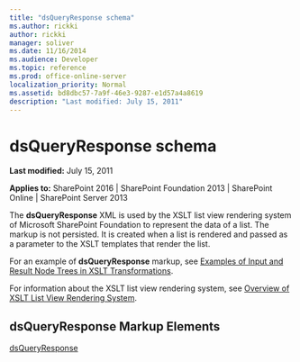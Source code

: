 ```yaml
---
title: "dsQueryResponse schema"
ms.author: rickki
author: rickki
manager: soliver
ms.date: 11/16/2014
ms.audience: Developer
ms.topic: reference
ms.prod: office-online-server
localization_priority: Normal
ms.assetid: bd8dbc57-7a9f-46e3-9287-e1d57a4a8619
description: "Last modified: July 15, 2011"
---
```


# dsQueryResponse schema

 **Last modified:** July 15, 2011 
  
 **Applies to:** SharePoint 2016 | SharePoint Foundation 2013 | SharePoint Online | SharePoint Server 2013
  
The **dsQueryResponse** XML is used by the XSLT list view rendering system of Microsoft SharePoint Foundation to represent the data of a list. The markup is not persisted. It is created when a list is rendered and passed as a parameter to the XSLT templates that render the list. 
  
For an example of **dsQueryResponse** markup, see [Examples of Input and Result Node Trees in XSLT Transformations](http://msdn.microsoft.com/library/cbe88144-25ac-4cd2-8f2a-50e8c271c6ae%28Office.15%29.aspx). 
  
For information about the XSLT list view rendering system, see [Overview of XSLT List View Rendering System](http://msdn.microsoft.com/library/7c1e0b6f-f53f-4379-a2b3-fbbaf2e00593%28Office.15%29.aspx).
  
## dsQueryResponse Markup Elements

[dsQueryResponse](dsqueryresponse.md)
  

